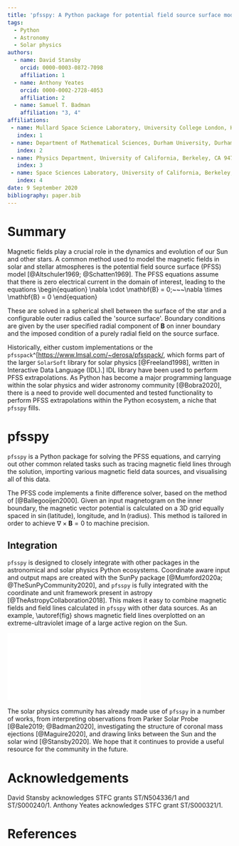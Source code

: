 ```yaml
---
title: 'pfsspy: A Python package for potential field source surface modelling'
tags:
  - Python
  - Astronomy
  - Solar physics
authors:
  - name: David Stansby
    orcid: 0000-0003-0872-7098
    affiliation: 1
  - name: Anthony Yeates
    orcid: 0000-0002-2728-4053
    affiliation: 2
  - name: Samuel T. Badman
    affiliation: "3, 4"
affiliations:
 - name: Mullard Space Science Laboratory, University College London, Holmbury St. Mary, Surrey RH5 6NT, UK
   index: 1
 - name: Department of Mathematical Sciences, Durham University, Durham, DH1 3LE, UK
   index: 2
 - name: Physics Department, University of California, Berkeley, CA 94720-7300, USA
   index: 3
 - name: Space Sciences Laboratory, University of California, Berkeley, CA 94720-7450, USA
   index: 4
date: 9 September 2020
bibliography: paper.bib
---
```


# Summary
Magnetic fields play a crucial role in the dynamics and evolution of our Sun
and other stars. A common method used to model the magnetic fields in solar and
stellar atmospheres is the potential field source surface (PFSS) model [@Altschuler1969; @Schatten1969].
The PFSS equations assume that there is zero electrical current in the domain
of interest, leading to the equations
\begin{equation}
	\nabla \cdot \mathbf{B} = 0;~~~\nabla \times \mathbf{B} = 0
\end{equation}

These are solved in a spherical shell between the surface of the star and
a configurable outer radius called the 'source surface'. Boundary
conditions are given by the user specified radial component of $\mathbf{B}$ on
inner boundary and the imposed condition of a purely radial field on the source
surface.

Historically, either custom implementations or the `pfsspack`^[https://www.lmsal.com/~derosa/pfsspack/,
which forms part of the larger `SolarSoft` library for solar physics [@Freeland1998],
written in Interactive Data Language (IDL).]
IDL library have been used to perform PFSS extrapolations. As Python has become a
major programming language within the solar physics and wider astronomy
community [@Bobra2020], there is a need to provide well documented and tested
functionality to perform PFSS extrapolations within the Python ecosystem,
a niche that `pfsspy` fills.


# pfsspy
`pfsspy` is a Python package for solving the PFSS equations, and carrying out
other common related tasks such as tracing magnetic field lines through the
solution, importing various magnetic field data sources, and visualising all of
this data.

The PFSS code implements a finite difference solver, based on the method of
[@Ballegooijen2000]. Given an input magnetogram on the inner boundary, the
magnetic vector potential is calculated on a 3D grid equally spaced in
$\sin($latitude$)$, longitude, and $\ln($radius$)$. This method is
tailored in order to achieve $\nabla \times \mathbf{B} = 0$ to machine
precision.


## Integration

`pfsspy` is designed to closely integrate with other packages in the
astronomical and solar physics Python ecosystems. Coordinate aware input and
output maps are created with the SunPy package [@Mumford2020a; @TheSunPyCommunity2020],
and `pfsspy` is fully integrated with the coordinate and unit framework
present in astropy [@TheAstropyCollaboration2018]. This makes it easy to
combine magnetic fields and field lines calculated in `pfsspy` with other data
sources. As an example, \autoref{fig} shows magnetic field lines overplotted
on an extreme-ultraviolet image of a large active region on the Sun.

![An image of the Sun taken by SDO/AIA at 193 angstroms, with magnetic field lines traced through a PFSS solution overplotted in white. The PFSS solution and field line tracing were done with `pfsspy`, with a Global Oscillations Network Group (GONG) photospheric magnetogram as input and a source surface at 2.5 solar radii.\label{fig}](pfsspy.pdf)

The solar physics community has already made use of `pfsspy` in a number of
works, from interpreting observations from Parker Solar Probe [@Bale2019; @Badman2020],
investigating the structure of coronal mass ejections [@Maguire2020], and
drawing links between the Sun and the solar wind [@Stansby2020]. We hope that
it continues to provide a useful resource for the community in the future.


# Acknowledgements

David Stansby acknowledges STFC grants ST/N504336/1 and ST/S000240/1.
Anthony Yeates acknowledges STFC grant ST/S000321/1.

# References
